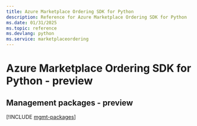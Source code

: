 ```yaml
---
title: Azure Marketplace Ordering SDK for Python
description: Reference for Azure Marketplace Ordering SDK for Python
ms.date: 01/31/2025
ms.topic: reference
ms.devlang: python
ms.service: marketplaceordering
---
```

# Azure Marketplace Ordering SDK for Python - preview

## Management packages - preview
[!INCLUDE [mgmt-packages](marketplace-ordering-mgmt-index.md)]
